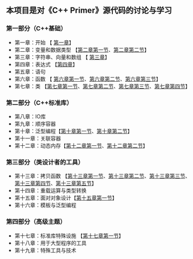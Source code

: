 ## 本项目是对《C++ Primer》源代码的讨论与学习



### 第一部分（C++基础）

- 第一章：开始 【 [第一章](https://www.bilibili.com/video/av61616563/)】
- 第二章：变量和数据类型 【[第二章第一节](https://www.bilibili.com/video/av61772099/)、[第二章第二节](https://www.bilibili.com/video/av61895809/)】
- 第三章：字符串、向量和数组 【 [第三章](https://www.bilibili.com/video/av62203251/)】
- 第四章：表达式 【[第四章](https://www.bilibili.com/video/av73200703)】
- 第五章：语句
- 第六章：函数 【 [第六章第一节](https://www.bilibili.com/video/av62379136/)、[第六章第二节](https://www.bilibili.com/video/av62522425/)、[第六章第三节](https://www.bilibili.com/video/av62622279/)】
- 第七章：类 【[第七章第一节](https://www.bilibili.com/video/av63208231/)、[第七章第二节](https://www.bilibili.com/video/av63356852)、[第七章第三节](https://www.bilibili.com/video/av63511684)、[第七章第四节](https://www.bilibili.com/video/av63692684/)】



### 第二部分（C++标准库）

- 第八章：IO库
- 第九章：顺序容器
- 第十章：泛型编程【[第十章第一节](https://www.bilibili.com/video/av67158385/)、[第十章第二节](https://www.bilibili.com/video/av67398703/)】
- 第十一章：关联容器
- 第十二章：动态内存【[第十二章第一节](https://www.bilibili.com/video/av67583494)、[第十二章第二节](https://www.bilibili.com/video/av67718992)】



### 第三部分（类设计者的工具）

- 第十三章：拷贝函数 【[第十三章第一节](https://www.bilibili.com/video/av70685483)、[第十三章第二节](https://www.bilibili.com/video/av70715859)、[第十三章第三节](https://www.bilibili.com/video/av70763286)、[第十三章第四节](https://www.bilibili.com/video/av71145736)、[第十三章第五节](https://www.bilibili.com/video/av71290099)】
- 第十四章：重载运算与类型转换
- 第十五章：面对对象设计【[第十五章第一节](https://www.bilibili.com/video/av75490876)】
- 第十六章：模板与泛型编程



### 第四部分（高级主题）

- 第十七章：标准库特殊设施 【[第十七章第一节](https://www.bilibili.com/video/av73231781)】
- 第十八章：用于大型程序的工具
- 第十九章：特殊工具与技术

